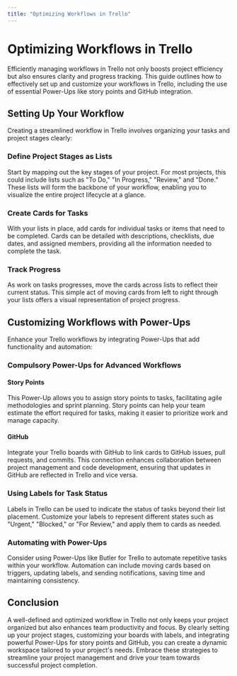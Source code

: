 ```yaml
---
title: "Optimizing Workflows in Trello"
---
```


# Optimizing Workflows in Trello

Efficiently managing workflows in Trello not only boosts project efficiency but also ensures clarity and progress tracking. This guide outlines how to effectively set up and customize your workflows in Trello, including the use of essential Power-Ups like story points and GitHub integration.

## Setting Up Your Workflow

Creating a streamlined workflow in Trello involves organizing your tasks and project stages clearly:

### Define Project Stages as Lists

Start by mapping out the key stages of your project. For most projects, this could include lists such as "To Do," "In Progress," "Review," and "Done." These lists will form the backbone of your workflow, enabling you to visualize the entire project lifecycle at a glance.

### Create Cards for Tasks

With your lists in place, add cards for individual tasks or items that need to be completed. Cards can be detailed with descriptions, checklists, due dates, and assigned members, providing all the information needed to complete the task.

### Track Progress

As work on tasks progresses, move the cards across lists to reflect their current status. This simple act of moving cards from left to right through your lists offers a visual representation of project progress.

## Customizing Workflows with Power-Ups

Enhance your Trello workflows by integrating Power-Ups that add functionality and automation:

### Compulsory Power-Ups for Advanced Workflows

#### Story Points

This Power-Up allows you to assign story points to tasks, facilitating agile methodologies and sprint planning. Story points can help your team estimate the effort required for tasks, making it easier to prioritize work and manage capacity.

#### GitHub

Integrate your Trello boards with GitHub to link cards to GitHub issues, pull requests, and commits. This connection enhances collaboration between project management and code development, ensuring that updates in GitHub are reflected in Trello and vice versa.

### Using Labels for Task Status

Labels in Trello can be used to indicate the status of tasks beyond their list placement. Customize your labels to represent different states such as "Urgent," "Blocked," or "For Review," and apply them to cards as needed.

### Automating with Power-Ups

Consider using Power-Ups like Butler for Trello to automate repetitive tasks within your workflow. Automation can include moving cards based on triggers, updating labels, and sending notifications, saving time and maintaining consistency.

## Conclusion

A well-defined and optimized workflow in Trello not only keeps your project organized but also enhances team productivity and focus. By clearly setting up your project stages, customizing your boards with labels, and integrating powerful Power-Ups for story points and GitHub, you can create a dynamic workspace tailored to your project's needs. Embrace these strategies to streamline your project management and drive your team towards successful project completion.
